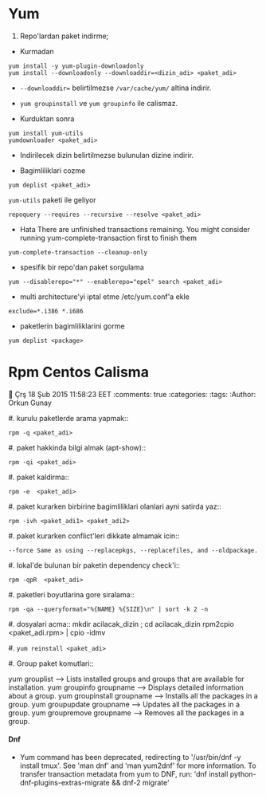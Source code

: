 Yum
===

1. Repo'lardan paket indirme;

* Kurmadan
```
yum install -y yum-plugin-downloadonly
yum install --downloadonly --downloaddir=<dizin_adi> <paket_adi>
```

* `--downloaddir=` belirtilmezse `/var/cache/yum/` altina indirir.
* `yum groupinstall` ve `yum groupinfo` ile calismaz.

*  Kurduktan sonra
```
yum install yum-utils
yumdownloader <paket_adi>
```

* Indirilecek dizin belirtilmezse bulunulan dizine indirir.
        
* Bagimliliklari cozme
```
yum deplist <paket_adi>
```

`yum-utils` paketi ile geliyor
```
repoquery --requires --recursive --resolve <paket_adi>
```

* Hata
There are unfinished transactions remaining. You might consider running
yum-complete-transaction first to finish them
```
yum-complete-transaction --cleanup-only
```

* spesifik bir repo'dan paket sorgulama
```
yum --disablerepo="*" --enablerepo="epel" search <paket_adi>
```

* multi architecture'yi iptal etme /etc/yum.conf'a ekle
```
exclude=*.i386 *.i686
```

* paketlerin bagimliliklarini gorme
```
yum deplist <package>
```

Rpm Centos Calisma
=================

:date: Çrş 18 Şub 2015 11:58:23 EET
:comments: true
:categories: 
:tags: 
:Author: Orkun Gunay


#. kurulu paketlerde arama yapmak::

    rpm -q <paket_adi>

#. paket hakkinda bilgi almak (apt-show)::

    rpm -qi <paket_adi>

#. paket kaldirma::

    rpm -e  <paket_adi>

#. paket kurarken birbirine bagimliliklari olanlari ayni satirda yaz::

    rpm -ivh <paket_adi1> <paket_adi2>

#. paket kurarken conflict'leri dikkate almamak icin::

    --force Same as using --replacepkgs, --replacefiles, and --oldpackage.

#. lokal'de bulunan bir paketin dependency check'i::

    rpm -qpR  <paket_adi>

#. paketleri boyutlarina gore siralama::

    rpm -qa --queryformat="%{NAME} %{SIZE}\n" | sort -k 2 -n

#. dosyalari acma::
    mkdir acilacak_dizin ; cd acilacak_dizin
    rpm2cpio <paket_adi.rpm> | cpio -idmv

#. `yum reinstall <paket_adi>`

#. Group paket komutlari::

   yum grouplist --> Lists installed groups and groups that are available for installation.
   yum groupinfo groupname --> Displays detailed information about a group.
   yum groupinstall groupname  --> Installs all the packages in a group.
   yum groupupdate groupname  --> Updates all the packages in a group.
   yum groupremove groupname --> Removes all the packages in a group.

#### Dnf 

*  Yum command has been deprecated, redirecting to '/usr/bin/dnf -y install tmux'.
   See 'man dnf' and 'man yum2dnf' for more information.
   To transfer transaction metadata from yum to DNF, run:
   'dnf install python-dnf-plugins-extras-migrate && dnf-2 migrate'

